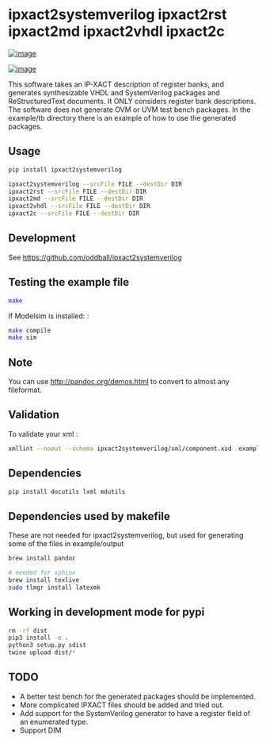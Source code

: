 # ipxact2systemverilog ipxact2rst ipxact2md ipxact2vhdl ipxact2c

[![image](https://circleci.com/gh/oddball/ipxact2systemverilog.svg?style=shield)](https://circleci.com/gh/oddball/ipxact2systemverilog)

[![image](https://badge.fury.io/py/ipxact2systemverilog.svg)](https://pypi.python.org/pypi/ipxact2systemverilog/)

This software takes an IP-XACT description of register banks, and
generates synthesizable VHDL and SystemVerilog packages and
ReStructuredText documents. It ONLY considers register bank
descriptions. The software does not generate OVM or UVM test bench
packages. In the example/tb directory there is an example of how to use
the generated packages.

## Usage

```bash
pip install ipxact2systemverilog

ipxact2systemverilog --srcFile FILE --destDir DIR
ipxact2rst --srcFile FILE --destDir DIR
ipxact2md --srcFile FILE --destDir DIR
ipxact2vhdl --srcFile FILE --destDir DIR
ipxact2c --srcFile FILE --destDir DIR
```

## Development

See https://github.com/oddball/ipxact2systemverilog

## Testing the example file

```bash
make
```

If Modelsim is installed: :

```bash
make compile
make sim
```

## Note

You can use <http://pandoc.org/demos.html> to convert to almost any
fileformat.

## Validation

To validate your xml :

```bash
xmllint --noout --schema ipxact2systemverilog/xml/component.xsd  example/input/test.xml
```

## Dependencies

```bash
pip install docutils lxml mdutils
```

## Dependencies used by makefile

These are not needed for ipxact2systemverilog, but used for generating
some of the files in example/output

```bash
brew install pandoc

# needed for sphinx
brew install texlive
sudo tlmgr install latexmk
```

## Working in development mode for pypi

```bash
rm -rf dist
pip3 install -e .
python3 setup.py sdist
twine upload dist/*
```

## TODO

- A better test bench for the generated packages should be implemented.
- More complicated IPXACT files should be added and tried out.
- Add support for the SystemVerilog generator to have a register field
  of an enumerated type.
- Support DIM

